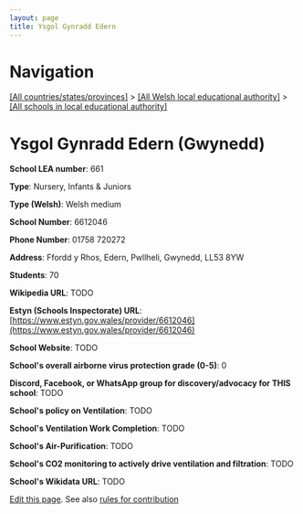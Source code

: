 ```yaml
---
layout: page
title: Ysgol Gynradd Edern
---
```

# Navigation

[[All countries/states/provinces]](../../..) > [[All Welsh local educational authority]](../..) > [[All schools in local educational authority]](..)

# Ysgol Gynradd Edern (Gwynedd)

**School LEA number**: 661

**Type**: Nursery, Infants & Juniors

**Type (Welsh)**: Welsh medium

**School Number**: 6612046

**Phone Number**: 01758 720272

**Address**: Ffordd y Rhos, Edern, Pwllheli, Gwynedd, LL53 8YW

**Students**: 70

**Wikipedia URL**: TODO

**Estyn (Schools Inspectorate) URL**: [https://www.estyn.gov.wales/provider/6612046](https://www.estyn.gov.wales/provider/6612046)

**School Website**: TODO

**School's overall airborne virus protection grade (0-5)**: 0

**Discord, Facebook, or WhatsApp group for discovery/advocacy for THIS school**: TODO

**School's policy on Ventilation**: TODO

**School's Ventilation Work Completion**: TODO

**School's Air-Purification**: TODO

**School's CO2 monitoring to actively drive ventilation and filtration**: TODO

**School's Wikidata URL**: TODO




[Edit this page](https://github.com/VentilationProject/Wales/edit/prif/./Gwynedd/Ysgol_Gynradd_Edern.md). See also [rules for contribution](../../../contribution-rules/)
